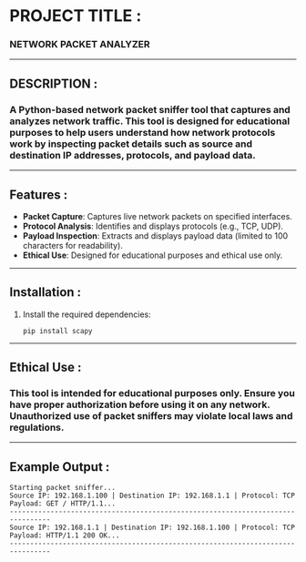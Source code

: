 # **PROJECT TITLE :**

### **NETWORK PACKET ANALYZER**
---
## **DESCRIPTION :**

### A Python-based network packet sniffer tool that captures and analyzes network traffic. This tool is designed for educational purposes to help users understand how network protocols work by inspecting packet details such as source and destination IP addresses, protocols, and payload data.
---
## **Features :**

- **Packet Capture**: Captures live network packets on specified interfaces.
- **Protocol Analysis**: Identifies and displays protocols (e.g., TCP, UDP).
- **Payload Inspection**: Extracts and displays payload data (limited to 100 characters for readability).
- **Ethical Use**: Designed for educational purposes and ethical use only.
---
## **Installation :**

1. Install the required dependencies:
   ```
   pip install scapy
   ```
---
## **Ethical Use :**

### This tool is intended for educational purposes only. Ensure you have proper authorization before using it on any network. Unauthorized use of packet sniffers may violate local laws and regulations.
---
## **Example Output :**

```
Starting packet sniffer...
Source IP: 192.168.1.100 | Destination IP: 192.168.1.1 | Protocol: TCP
Payload: GET / HTTP/1.1...
--------------------------------------------------------------------------------
Source IP: 192.168.1.1 | Destination IP: 192.168.1.100 | Protocol: TCP
Payload: HTTP/1.1 200 OK...
--------------------------------------------------------------------------------
```
